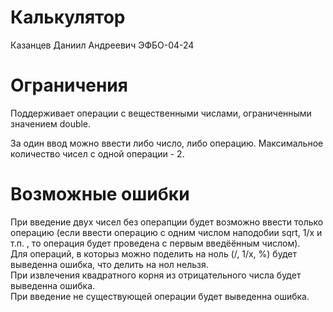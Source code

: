 <h1>Калькулятор</h1>
Казанцев Даниил Андреевич ЭФБО-04-24
<br>
<h1>Ограничения</h1>
Поддерживает операции с вещественными числами, ограниченными значением double.

За один ввод можно ввести либо число, либо операцию. Максимальное количество чисел с одной операции - 2.

<h1>Возможные ошибки</h1>

При введение двух чисел без операпции будет возможно ввести только операцию (если ввести операцию с одним числом наподобии sqrt, 1/x и т.п. , то операция будет проведена с первым введёённым числом). <br>
Для операций, в которыз можно поделить на ноль (/, 1/x, %) будет выведенна ошибка, что делить на нол нельзя. <br>
При извлечения квадратного корня из отрицательного числа будет выведенна ошибка. <br>
При введение не существующей операции будет выведенна ошибка. <br>

